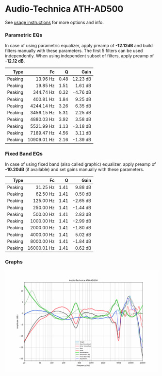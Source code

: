 # Audio-Technica ATH-AD500
See [usage instructions](https://github.com/jaakkopasanen/AutoEq#usage) for more options and info.

### Parametric EQs
In case of using parametric equalizer, apply preamp of **-12.12dB** and build filters manually
with these parameters. The first 5 filters can be used independently.
When using independent subset of filters, apply preamp of **-12.12 dB**.

| Type    | Fc          |    Q | Gain     |
|--------:|------------:|-----:|---------:|
| Peaking | 13.96 Hz    | 0.48 | 12.23 dB |
| Peaking | 19.85 Hz    | 1.51 | 1.61 dB  |
| Peaking | 344.74 Hz   | 0.32 | -4.76 dB |
| Peaking | 400.81 Hz   | 1.84 | 9.25 dB  |
| Peaking | 4244.14 Hz  | 3.26 | 6.35 dB  |
| Peaking | 3456.15 Hz  | 5.31 | 2.25 dB  |
| Peaking | 4880.03 Hz  | 3.92 | 3.58 dB  |
| Peaking | 5521.99 Hz  | 1.13 | -3.18 dB |
| Peaking | 7189.47 Hz  | 4.56 | 3.11 dB  |
| Peaking | 10909.01 Hz | 2.16 | -1.39 dB |

### Fixed Band EQs
In case of using fixed band (also called graphic) equalizer, apply preamp of **-10.20dB**
(if available) and set gains manually with these parameters.

| Type    | Fc          |    Q | Gain     |
|--------:|------------:|-----:|---------:|
| Peaking | 31.25 Hz    | 1.41 | 9.88 dB  |
| Peaking | 62.50 Hz    | 1.41 | 0.50 dB  |
| Peaking | 125.00 Hz   | 1.41 | -2.65 dB |
| Peaking | 250.00 Hz   | 1.41 | -1.44 dB |
| Peaking | 500.00 Hz   | 1.41 | 2.83 dB  |
| Peaking | 1000.00 Hz  | 1.41 | -2.99 dB |
| Peaking | 2000.00 Hz  | 1.41 | -1.80 dB |
| Peaking | 4000.00 Hz  | 1.41 | 5.02 dB  |
| Peaking | 8000.00 Hz  | 1.41 | -1.84 dB |
| Peaking | 16000.01 Hz | 1.41 | 0.62 dB  |

### Graphs
![](./Audio-Technica%20ATH-AD500.png)